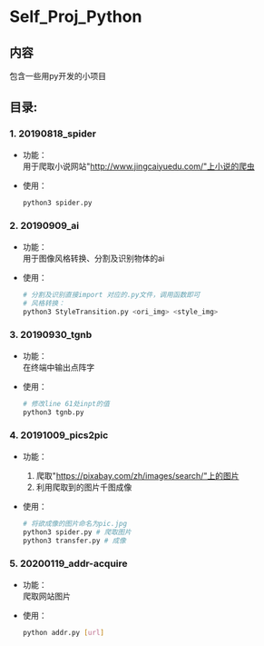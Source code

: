 # Self_Proj_Python

## 内容
包含一些用py开发的小项目

## 目录:  
### 1. 20190818_spider  
- 功能：  
  用于爬取小说网站"http://www.jingcaiyuedu.com/"上小说的爬虫

- 使用：
  ``` bash
  python3 spider.py
  ```

### 2. 20190909_ai
- 功能：  
  用于图像风格转换、分割及识别物体的ai

- 使用：
  ``` bash
  # 分割及识别直接import 对应的.py文件，调用函数即可
  # 风格转换：
  python3 StyleTransition.py <ori_img> <style_img>

### 3. 20190930_tgnb
- 功能：  
  在终端中输出点阵字

- 使用：
  ``` bash
  # 修改line 61处inpt的值
  python3 tgnb.py
  ```

### 4. 20191009_pics2pic
- 功能：  
  1. 爬取"https://pixabay.com/zh/images/search/"上的图片
  2. 利用爬取到的图片千图成像

- 使用：
  ``` bash
  # 将欲成像的图片命名为pic.jpg
  python3 spider.py # 爬取图片
  python3 transfer.py # 成像
  ```

### 5. 20200119_addr-acquire
- 功能：  
  爬取网站图片

- 使用：
  ``` bash
  python addr.py [url]
  ```